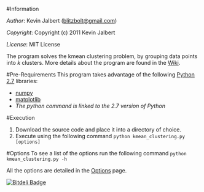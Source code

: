 #Information

*Author*:    Kevin Jalbert  (blitzbolt@gmail.com)

*Copyright*: Copyright (c) 2011 Kevin Jalbert

*License*:   MIT License

The program solves the kmean clustering problem, by grouping data points into _k_ clusters. More details about the program are found in the [Wiki](https://github.com/kevinjalbert/kmean_clustering/wiki "Wiki").

#Pre-Requirements
This program takes advantage of the following [Python 2.7](http://www.python.org/ "Python") libraries:

* [numpy](http://numpy.scipy.org/ "numpy")
* [matplotlib](http://matplotlib.sourceforge.net/ "matplotlib")
* _The python command is linked to the 2.7 version of Python_

#Execution
1. Download the source code and place it into a directory of choice.
2. Execute using the following command ```python kmean_clustering.py [options]```

#Options
To see a list of the options run the following command ```python kmean_clustering.py -h```

All the options are detailed in the [Options](https://github.com/kevinjalbert/kmean_clustering/wiki/Options "Options") page.


[![Bitdeli Badge](https://d2weczhvl823v0.cloudfront.net/kevinjalbert/kmean_clustering/trend.png)](https://bitdeli.com/free "Bitdeli Badge")

